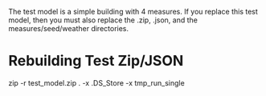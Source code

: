 The test model is a simple building with 4 measures. If you replace this test 
model, then you must also replace the .zip, .json, and the measures/seed/weather
directories.

# Rebuilding Test Zip/JSON

zip -r test_model.zip . -x .DS_Store -x tmp_run_single